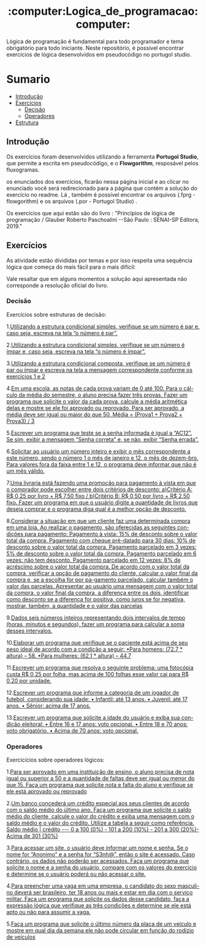 <h1 align="center">:computer:Logica_de_programacao:computer:</h1>
Lógica de programação é fundamental para todo programador e tema obrigatório para todo iniciante. Neste repositório, é possível encontrar exercícios de lógica desenvolvidos em pseudocódigo no portugol studio. 

Sumario
========

<!--ts-->
  * [Introdução](#Introdução)
  * [Exercícios](#Exercícios)
    * [Decisão](#Decisão)
    * [Operadores ](#Operadores)
  * [Estrutura](#Estrutura)
 <!--te-->
 
## Introdução
Os exercícios foram desenvolvidos utilizando a ferramenta **Portugol Studio**, que permite a escrita em pseudocódigo, e o **Flowgorithm**, resposável pelos fluxogramas.

os enunciados dos exercícios, ficarão nessa página inicial e ao clicar no enunciado você será redirecionado para a página que contém a solução do exercício no readme. Lá , também é possível encontrar os arquivos (.fprg - flowgorithm) e os arquivos (.por - Portugol Studio) .

Os exercícios que aqui estão são do livro : "Princípios de lógica de programação / Glauber Roberto Paschoalini --São Paulo : SENAI-SP Editora, 2019."



## Exercícios
As atividade estão divididas por temas e por isso respeita uma sequência lógica que começa do mais fácil para o mais difícil:

Vale resaltar que em alguns momentos a solução aqui apresentada não corresponde a resolução oficial do livro.

### Decisão
Exercícios sobre estruturas de decisão:

1.[Utilizando  a  estrutura  condicional  simples,  verifique  se  um  número  é  par e, caso seja, escreva na tela “o número é par”.](https://github.com/allan-gh/Logica_de_programacao/tree/main/Desvios_condicionais/exercicios-pag53/exec1)

2.[Utilizando  a  estrutura  condicional  simples,  verifique  se  um  número  é  ímpar e, caso seja, escreva na tela “o número é ímpar”.](https://github.com/allan-gh/Logica_de_programacao/tree/main/Desvios_condicionais/exercicios-pag53/exec2)

3.[Utilizando a estrutura condicional composta, verifique se um número é par ou ímpar e escreva na tela a mensagem correspondente,conforme os exercícios 1 e 2](https://github.com/allan-gh/Logica_de_programacao/tree/main/Desvios_condicionais/exercicios-pag53/exec3)

4.[Em uma escola, as notas de cada prova variam de 0 até 100. Para o cál-culo da média do semestre, o aluno precisa fazer três provas. Fazer um programa que solicite o valor da cada prova, calcule a média aritmética delas  e  mostre  se  ele  foi  aprovado  ou  reprovado.  Para  ser  aprovado,  a  média deve ser igual ou maior do que 50.
Média = (Prova1 + Prova2 + Prova3) / 3](https://github.com/allan-gh/Logica_de_programacao/tree/main/Desvios_condicionais/exercicios-pag53/exec4)

5.[Escrever um programa que teste se a senha informada é igual a “AC12”. Se sim, exibir a mensagem “Senha correta” e, se não, exibir “Senha errada”. ](https://github.com/allan-gh/Logica_de_programacao/tree/main/Desvios_condicionais/exercicios-pag53/exec5)

6.[Solicitar ao usuário um número inteiro e exibir o mês correspondente a este número, sendo o número 1 o mês de janeiro e 12, o mês de dezem-bro. Para valores fora da faixa entre 1 e 12, o programa deve informar que não é um mês válido.](https://github.com/allan-gh/Logica_de_programacao/tree/main/Desvios_condicionais/exercicios-pag53/exec6)

7.[Uma livraria está fazendo uma promoção para pagamento à vista em que o comprador pode escolher entre dois critérios de desconto:
a)Critério A: R$ 0,25 por livro + R$ 7,50 fixo
 / b)Critério B: R$ 0,50 por livro + R$ 2,50 fixo.
Fazer um programa em que o usuário digite a quantidade de livros que deseja comprar e o programa diga qual é a melhor opção de 
desconto.](https://github.com/allan-gh/Logica_de_programacao/tree/main/Desvios_condicionais/exercicios-pag53/exec7)

8.[Considerar a situação em que um cliente faz uma determinada compra em uma loja. Ao realizar o pagamento, são oferecidas as seguintes con-dições para pagamento:
Pagamento à vista: 15% de desconto sobre o valor total da compra.
Pagamento  com  cheque  pré-datado  para  30  dias:  10%  de  desconto  sobre o valor total da compra.
Pagamento parcelado em 3 vezes: 5% de desconto sobre o valor total da compra.
Pagamento parcelado em 6 vezes: não tem desconto.
Pagamento  parcelado  em  12  vezes:  8%  de  acréscimo  sobre  o  valor  total da compra.
De acordo com o valor total da compra, verificar a opção de pagamento do  cliente,  calcular  o  valor  final  da  compra  e,  se  a  escolha  for  por  pa-gamento  parcelado,  calcular  também  o  valor  das  parcelas.  Apresentar  ao  usuário  uma  mensagem  com  o  valor  total  da  compra,  o  valor  final  da  compra,  a  diferença  entre  os  dois,  identificar  como  desconto  se  a  diferença for positiva, como juros se for negativa, mostrar, também, a quantidade e o valor das parcelas
](https://github.com/allan-gh/Logica_de_programacao/tree/main/Desvios_condicionais/exercicios-pag53/exec8)

9.[Dados  seis  números  inteiros  representando  dois  intervalos  de  tempo  (horas, minutos e segundos), fazer um programa para calcular a soma desses intervalos.
](https://github.com/allan-gh/Logica_de_programacao/tree/main/Desvios_condicionais/exercicios-pag53/exec9)

10.[Elaborar um programa que verifique se o paciente está acima de seu peso ideal de acordo com a condição a seguir: •Para homens: (72.7 * altura) – 58. •Para mulheres: (62.1 * altura) – 44.7](https://github.com/allan-gh/Logica_de_programacao/tree/main/Desvios_condicionais/exercicios-pag53/exec10)

11.[Escrever um programa que resolva o seguinte problema: uma fotocópia custa  R$  0,25  por  folha,  mas  acima  de  100  folhas  esse  valor  cai  para  R$ 0,20 por unidade.](https://github.com/allan-gh/Logica_de_programacao/tree/main/Desvios_condicionais/exercicios-pag53/exec11)

12.[Escrever um programa que informe a categoria de um jogador 
de futebol, considerando sua idade: 
• Infantil: até 13 anos.
• Juvenil: até 17 anos.
• Sênior: acima de 17 anos.
](https://github.com/allan-gh/Logica_de_programacao/tree/main/Desvios_condicionais/exercicios-pag53/exec12)

13.[Escrever um programa que solicite a idade do usuário e exiba 
sua con-dição eleitoral:
• Entre 16 e 17 anos: voto opcional.
• Entre 18 e 70 anos: voto obrigatório.
• Acima de 70 anos: voto opcional.](https://github.com/allan-gh/Logica_de_programacao/tree/main/Desvios_condicionais/exercicios-pag53/exec13)


### Operadores
Exercicícios sobre operadores lógicos:

1.[Para ser aprovado em uma instituição de ensino, o aluno precisa de nota igual ou superior a 50 e a quantidade de faltas deve ser igual ou menor do que 15. 
Faça um programa que solicite nota e falta do aluno e verifique se ele está aprovado ou reprovado](https://github.com/allan-gh/Logica_de_programacao/tree/main/Operadores_logicos/exec-pag-64/exec1)

2.[Um  banco  concederá  um  crédito  especial  aos  seus  clientes de  acordo  com o saldo médio do último ano. Faça um programa que solicite o saldo médio do cliente, calcule o valor do crédito e exiba uma mensagem com o saldo médio e o valor do crédito. Utilize a tabela a seguir como referência.
Saldo médio | crédito ---
0 a 100 (0%) -
101 a 200   (10%) -
201 a 300   (20%)-
Acima de 301  (30%)
](https://github.com/allan-gh/Logica_de_programacao/tree/main/Operadores_logicos/exec-pag-64/exec2)

3.[Para acessar um site, o usuário deve informar um nome e senha. Se o nome for “Anonimo” e a senha for “S3nh@”, então o site é acessado. Caso contrário, os dados não poderão ser acessados. Faça um programa que solicite o nome e a senha do usuário, compare com os valores do exercício e determine se o usuário 
poderá ou não acessar o site.](https://github.com/allan-gh/Logica_de_programacao/tree/main/Operadores_logicos/exec-pag-64/exec3)

4.[Para preencher uma vaga em uma empresa, o candidato do sexo masculi-no deverá ser brasileiro, ter 18 anos ou mais e estar em dia com o serviço militar. Faça um programa que solicite os dados desse candidato, faça a expressão lógica que verifique as três condições e determine se ele está apto ou não para assumir a vaga.
](https://github.com/allan-gh/Logica_de_programacao/tree/main/Operadores_logicos/exec-pag-64/exec4)

5.[Faça um programa que solicite o último número da placa de um veículo e  mostre  em  qual  dia  da  semana  ele  não  pode  circular  em  função  do  rodízio de veículos
](https://github.com/allan-gh/Logica_de_programacao/tree/main/Operadores_logicos/exec-pag-64/exec5)




  



